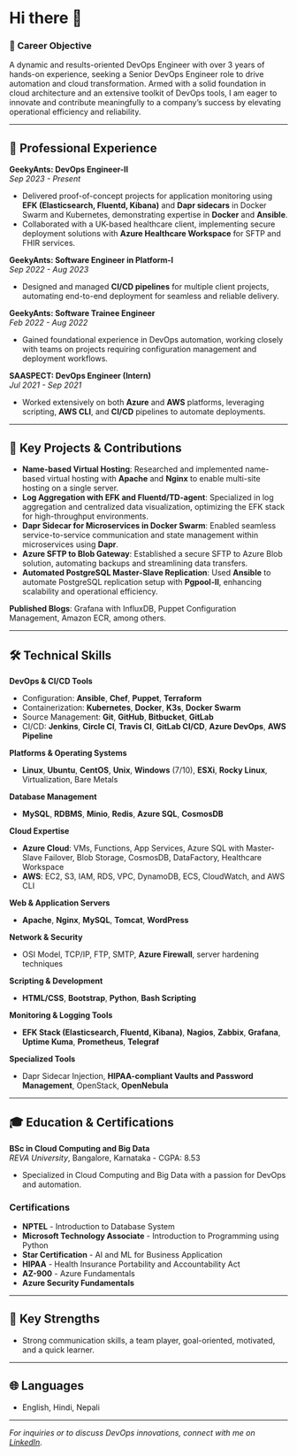 # Hi there 👋

### 🚀 Career Objective
A dynamic and results-oriented DevOps Engineer with over 3 years of hands-on experience, seeking a Senior DevOps Engineer role to drive automation and cloud transformation. Armed with a solid foundation in cloud architecture and an extensive toolkit of DevOps tools, I am eager to innovate and contribute meaningfully to a company’s success by elevating operational efficiency and reliability.

---

## 👔 Professional Experience

**GeekyAnts: DevOps Engineer-II**  
*Sep 2023 - Present*  
- Delivered proof-of-concept projects for application monitoring using **EFK (Elasticsearch, Fluentd, Kibana)** and **Dapr sidecars** in Docker Swarm and Kubernetes, demonstrating expertise in **Docker** and **Ansible**.
- Collaborated with a UK-based healthcare client, implementing secure deployment solutions with **Azure Healthcare Workspace** for SFTP and FHIR services.

**GeekyAnts: Software Engineer in Platform-I**  
*Sep 2022 - Aug 2023*  
- Designed and managed **CI/CD pipelines** for multiple client projects, automating end-to-end deployment for seamless and reliable delivery.

**GeekyAnts: Software Trainee Engineer**  
*Feb 2022 - Aug 2022*  
- Gained foundational experience in DevOps automation, working closely with teams on projects requiring configuration management and deployment workflows.

**SAASPECT: DevOps Engineer (Intern)**  
*Jul 2021 - Sep 2021*  
- Worked extensively on both **Azure** and **AWS** platforms, leveraging scripting, **AWS CLI**, and **CI/CD** pipelines to automate deployments.

---

## 🔨 Key Projects & Contributions

- **Name-based Virtual Hosting**: Researched and implemented name-based virtual hosting with **Apache** and **Nginx** to enable multi-site hosting on a single server.
- **Log Aggregation with EFK and Fluentd/TD-agent**: Specialized in log aggregation and centralized data visualization, optimizing the EFK stack for high-throughput environments.
- **Dapr Sidecar for Microservices in Docker Swarm**: Enabled seamless service-to-service communication and state management within microservices using **Dapr**.
- **Azure SFTP to Blob Gateway**: Established a secure SFTP to Azure Blob solution, automating backups and streamlining data transfers.
- **Automated PostgreSQL Master-Slave Replication**: Used **Ansible** to automate PostgreSQL replication setup with **Pgpool-II**, enhancing scalability and operational efficiency.

**Published Blogs**: Grafana with InfluxDB, Puppet Configuration Management, Amazon ECR, among others.

---

## 🛠️ Technical Skills

**DevOps & CI/CD Tools**  
- Configuration: **Ansible**, **Chef**, **Puppet**, **Terraform**
- Containerization: **Kubernetes**, **Docker**, **K3s**, **Docker Swarm**
- Source Management: **Git**, **GitHub**, **Bitbucket**, **GitLab**
- CI/CD: **Jenkins**, **Circle CI**, **Travis CI**, **GitLab CI/CD**, **Azure DevOps**, **AWS Pipeline**

**Platforms & Operating Systems**  
- **Linux**, **Ubuntu**, **CentOS**, **Unix**, **Windows** (7/10), **ESXi**, **Rocky Linux**, Virtualization, Bare Metals

**Database Management**  
- **MySQL**, **RDBMS**, **Minio**, **Redis**, **Azure SQL**, **CosmosDB**

**Cloud Expertise**  
- **Azure Cloud**: VMs, Functions, App Services, Azure SQL with Master-Slave Failover, Blob Storage, CosmosDB, DataFactory, Healthcare Workspace
- **AWS**: EC2, S3, IAM, RDS, VPC, DynamoDB, ECS, CloudWatch, and AWS CLI

**Web & Application Servers**  
- **Apache**, **Nginx**, **MySQL**, **Tomcat**, **WordPress**

**Network & Security**  
- OSI Model, TCP/IP, FTP, SMTP, **Azure Firewall**, server hardening techniques

**Scripting & Development**  
- **HTML/CSS**, **Bootstrap**, **Python**, **Bash Scripting**

**Monitoring & Logging Tools**  
- **EFK Stack (Elasticsearch, Fluentd, Kibana)**, **Nagios**, **Zabbix**, **Grafana**, **Uptime Kuma**, **Prometheus**, **Telegraf**

**Specialized Tools**  
- Dapr Sidecar Injection, **HIPAA-compliant Vaults and Password Management**, OpenStack, **OpenNebula**

---

## 🎓 Education & Certifications

**BSc in Cloud Computing and Big Data**  
*REVA University*, Bangalore, Karnataka - CGPA: 8.53  
- Specialized in Cloud Computing and Big Data with a passion for DevOps and automation.

### Certifications
- **NPTEL** - Introduction to Database System  
- **Microsoft Technology Associate** - Introduction to Programming using Python  
- **Star Certification** - AI and ML for Business Application  
- **HIPAA** - Health Insurance Portability and Accountability Act  
- **AZ-900** - Azure Fundamentals  
- **Azure Security Fundamentals**

---

## 💪 Key Strengths
- Strong communication skills, a team player, goal-oriented, motivated, and a quick learner.

---

## 🌐 Languages
- English, Hindi, Nepali

---

*For inquiries or to discuss DevOps innovations, connect with me on [LinkedIn](https://www.linkedin.com/in/nandani-sah-5a46b31b3).* 
